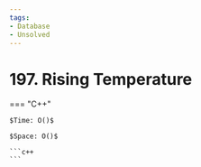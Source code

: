 ```yaml
---
tags:
- Database
- Unsolved
---
```



# 197. Rising Temperature

=== "C++"

    $Time: O()$

    $Space: O()$

    ```c++
    ```